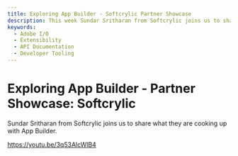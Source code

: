 ```yaml
---
title: Exploring App Builder - Softcrylic Partner Showcase 
description: This week Sundar Sritharan from Softcrylic joins us to share what they are cooking up with App Builder.   
keywords:
  - Adobe I/O
  - Extensibility
  - API Documentation
  - Developer Tooling  
---
```


# Exploring App Builder - Partner Showcase: Softcrylic

Sundar Sritharan from Softcrylic joins us to share what they are cooking up with App Builder.

<Media slots="video"/>

<https://youtu.be/3q53AlcWlB4>
